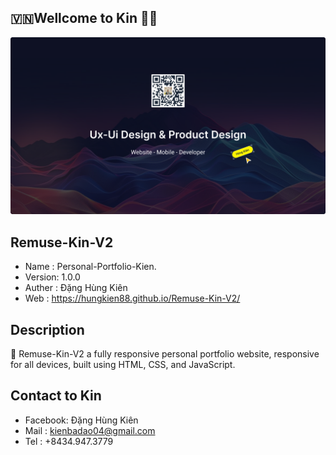 

##  🇻🇳Wellcome to Kin 🏡😂

![ Personal-Portfolio-Kien ]( ./img/ProjectsK/CRM/Cover/Cover%20CRM.png "Đặng Hùng Kiên")


## Remuse-Kin-V2

- Name   :    Personal-Portfolio-Kien.
- Version:    1.0.0
- Auther :    Đặng Hùng Kiên
- Web    :    https://hungkien88.github.io/Remuse-Kin-V2/



## Description

🎯 Remuse-Kin-V2 a fully responsive personal portfolio website, responsive for all devices, built using HTML, CSS, and JavaScript.


## Contact to Kin

- Facebook:   Đặng Hùng Kiên
- Mail    :   kienbadao04@gmail.com 
- Tel     :   +8434.947.3779
